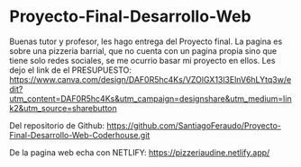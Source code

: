 # Proyecto-Final-Desarrollo-Web

Buenas tutor y profesor, les hago entrega del Proyecto final.
La pagina es sobre una pizzeria barrial, que no cuenta con un pagina propia sino que tiene solo redes sociales,
se me ocurrio basar mi proyecto en ellos.
Les dejo el link de el PRESUPUESTO: https://www.canva.com/design/DAF0R5hc4Ks/VZOlGX13l3ElnV6hLYtq3w/edit?utm_content=DAF0R5hc4Ks&utm_campaign=designshare&utm_medium=link2&utm_source=sharebutton

Del repositorio de Github: https://github.com/SantiagoFeraudo/Proyecto-Final-Desarrollo-Web-Coderhouse.git

De la pagina web echa con NETLIFY: https://pizzeriaudine.netlify.app/

